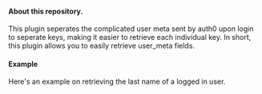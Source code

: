 #### About this repository.
This plugin seperates the complicated user meta sent by auth0 upon login to seperate keys, making it easier to retrieve each individual key. In short, this plugin allows you to easily retrieve user_meta fields.

#### Example
Here's an example on retrieving the last name of a logged in user.

<?php
$user_id = get_current_user_id();
$key = 'last_name';
$single = true;
$last_name = get_user_meta( $user_id, $key, $single );
echo $last_name;
?>
